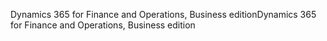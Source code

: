 <span data-ttu-id="57763-101">Dynamics 365 for Finance and Operations, Business edition</span><span class="sxs-lookup"><span data-stu-id="57763-101">Dynamics 365 for Finance and Operations, Business edition</span></span>
